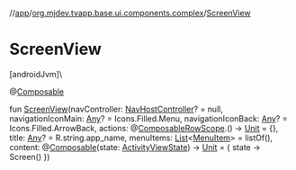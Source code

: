 //[app](../../index.md)/[org.mjdev.tvapp.base.ui.components.complex](index.md)/[ScreenView](-screen-view.md)

# ScreenView

[androidJvm]\

@[Composable](https://developer.android.com/reference/kotlin/androidx/compose/runtime/Composable.html)

fun [ScreenView](-screen-view.md)(navController: [NavHostController](https://developer.android.com/reference/kotlin/androidx/navigation/NavHostController.html)? = null, navigationIconMain: [Any](https://kotlinlang.org/api/latest/jvm/stdlib/kotlin/-any/index.html)? = Icons.Filled.Menu, navigationIconBack: [Any](https://kotlinlang.org/api/latest/jvm/stdlib/kotlin/-any/index.html)? = Icons.Filled.ArrowBack, actions: @[Composable](https://developer.android.com/reference/kotlin/androidx/compose/runtime/Composable.html)[RowScope](https://developer.android.com/reference/kotlin/androidx/compose/foundation/layout/RowScope.html).() -&gt; [Unit](https://kotlinlang.org/api/latest/jvm/stdlib/kotlin/-unit/index.html) = {}, title: [Any](https://kotlinlang.org/api/latest/jvm/stdlib/kotlin/-any/index.html)? = R.string.app_name, menuItems: [List](https://kotlinlang.org/api/latest/jvm/stdlib/kotlin.collections/-list/index.html)&lt;[MenuItem](../org.mjdev.tvapp.base.navigation/-menu-item/index.md)&gt; = listOf(), content: @[Composable](https://developer.android.com/reference/kotlin/androidx/compose/runtime/Composable.html)(state: [ActivityViewState](../org.mjdev.tvapp.base.state/-activity-view-state/index.md)) -&gt; [Unit](https://kotlinlang.org/api/latest/jvm/stdlib/kotlin/-unit/index.html) = { state -&gt;
        Screen()
    })
